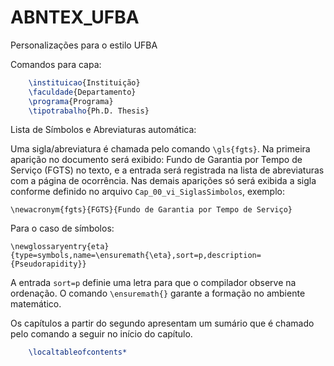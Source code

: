 # ABNTEX_UFBA
Personalizações para o estilo UFBA

Comandos para capa:
```latex
    \instituicao{Instituição}
    \faculdade{Departamento}
    \programa{Programa}
    \tipotrabalho{Ph.D. Thesis}
```
Lista de Símbolos e Abreviaturas automática:

Uma sigla/abreviatura é chamada pelo comando `\gls{fgts}`. Na primeira aparição no documento será exibido: Fundo de Garantia por Tempo de Serviço (FGTS) no texto, e a entrada será registrada na lista de abreviaturas com a página de ocorrência. Nas demais aparições só será exibida a sigla conforme definido no arquivo `Cap_00_vi_SiglasSimbolos`, exemplo:

`\newacronym{fgts}{FGTS}{Fundo de Garantia por Tempo de Serviço}`

Para o caso de símbolos:

`\newglossaryentry{eta}{type=symbols,name=\ensuremath{\eta},sort=p,description={Pseudorapidity}}`

A entrada `sort=p` definie uma letra para que o compilador observe na ordenação. O comando `\ensuremath{}` garante a formação no ambiente matemático.

Os capítulos a partir do segundo apresentam um sumário que é chamado pelo comando a seguir no início do capítulo.

```latex
    \localtableofcontents*
